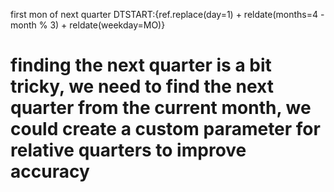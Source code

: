 first mon of next quarter
DTSTART:{ref.replace(day=1) + reldate(months=4 - month % 3) + reldate(weekday=MO)}
# finding the next quarter is a bit tricky, we need to find the next quarter from the current month, we could create a custom parameter for relative quarters to improve accuracy